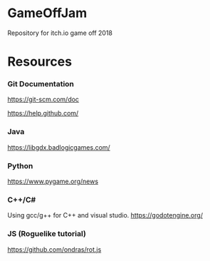 # GameOffJam
Repository for itch.io game off 2018


# Resources

### Git Documentation
https://git-scm.com/doc

https://help.github.com/

### Java
https://libgdx.badlogicgames.com/

### Python
https://www.pygame.org/news

### C++/C#
Using gcc/g++ for C++ and visual studio.
https://godotengine.org/

### JS (Roguelike tutorial)
https://github.com/ondras/rot.js


